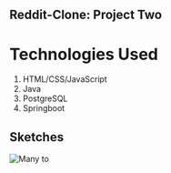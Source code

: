 ## Reddit-Clone: Project Two

# Technologies Used
1. HTML/CSS/JavaScript
2. Java
3. PostgreSQL
4. Springboot


## Sketches

![Many to](https://user-images.githubusercontent.com/28772023/66508313-de7d5980-ea9e-11e9-9058-d22aa00eeac0.JPG)
